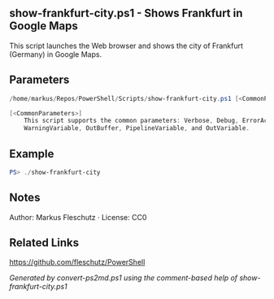 ## show-frankfurt-city.ps1 - Shows Frankfurt in Google Maps

This script launches the Web browser and shows the city of Frankfurt (Germany) in Google Maps.

## Parameters
```powershell
/home/markus/Repos/PowerShell/Scripts/show-frankfurt-city.ps1 [<CommonParameters>]

[<CommonParameters>]
    This script supports the common parameters: Verbose, Debug, ErrorAction, ErrorVariable, WarningAction, 
    WarningVariable, OutBuffer, PipelineVariable, and OutVariable.
```

## Example
```powershell
PS> ./show-frankfurt-city

```

## Notes
Author: Markus Fleschutz · License: CC0

## Related Links
https://github.com/fleschutz/PowerShell

*Generated by convert-ps2md.ps1 using the comment-based help of show-frankfurt-city.ps1*
